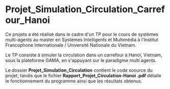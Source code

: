 # Projet_Simulation_Circulation_Carrefour_Hanoi
Ce projets a été réalisé dans le cadre d'un TP pour le cours de systèmes multi-agents au master en Systèmes Intelligents et Multimédia à l'Institut Francophone Internationale / Université Nationale du Vietnam.

Le TP consiste à simuler la circulation dans un carrefour à Hanoï, Vietnam, sous la plateforme GAMA, en s'appuyant sur le paradigme multi agents.

Le dossier **Projet_Simulation_Circulation** contient le code soource du projet, tandis que le fichier **Rapport_Projet_Circulation-Hanoi .pdf** détaile le fonctionnement du programme ainsi que les résultats obtenus.
